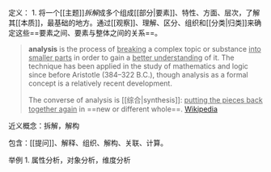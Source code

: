 定义：
	1. 将一个[[主题]]*拆解*成多个组成[[部分|要素]]、特性、方面、层次，了解其[[本质]]，最基础的地方。通过[[观察]]、理解、区分、组织和[[分类|归类]]来确定这些==要素之间、要素与整体之间的关系==。


> **analysis** is the process of <u>breaking</u> a complex topic or substance <u>into smaller parts</u> in order to gain a <u>better understanding</u> of it. The technique has been applied in the study of mathematics and logic since before Aristotle (384–322 B.C.), though analysis as a formal concept is a relatively recent development.
>
> The converse of analysis is [[综合|synthesis]]: <u>putting the pieces back together again</u> in ==new or different whole==.
> [Wikipedia](https://en.wikipedia.org/wiki/Analysis)

近义概念：拆解，解构

包含：[[提问]]、解释、组织、解构、关联、计算。

举例
	1. 属性分析，对象分析，维度分析